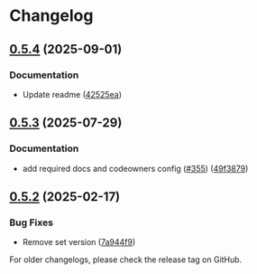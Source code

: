 # Changelog

## [0.5.4](https://github.com/com-pas/compas-scl-auto-alignment/compare/v0.5.3...v0.5.4) (2025-09-01)


### Documentation

* Update readme ([42525ea](https://github.com/com-pas/compas-scl-auto-alignment/commit/42525eadf6aad1e0e00f67e2f825a7fd96d569c7))

## [0.5.3](https://github.com/com-pas/compas-scl-auto-alignment/compare/v0.5.2...v0.5.3) (2025-07-29)


### Documentation

* add required docs and codeowners config ([#355](https://github.com/com-pas/compas-scl-auto-alignment/issues/355)) ([49f3879](https://github.com/com-pas/compas-scl-auto-alignment/commit/49f3879637eb25044cf3ec977524e7e5bcd55d11))

## [0.5.2](https://github.com/com-pas/compas-scl-auto-alignment/compare/0.5.1...v0.5.2) (2025-02-17)


### Bug Fixes

* Remove set version ([7a944f9](https://github.com/com-pas/compas-scl-auto-alignment/commit/7a944f93de9abc9f3643f91cc491cf8c64eb0ba5))

<!--
SPDX-FileCopyrightText: 2023 Alliander N.V.

SPDX-License-Identifier: Apache-2.0
-->
For older changelogs, please check the release tag on GitHub.
